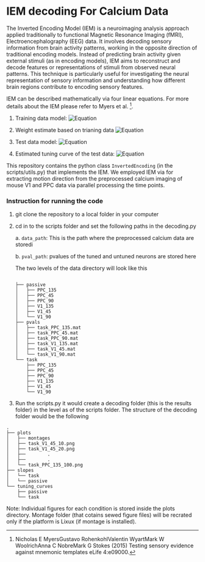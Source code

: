 # IEM decoding For Calcium Data

The Inverted Encoding Model (IEM) is a neuroimaging analysis approach applied traditionally to functional Magnetic Resonance Imaging (fMRI), Electroencephalography (EEG) data. It involves decoding sensory information from brain activity patterns, working in the opposite direction of traditional encoding models. Instead of predicting brain activity given external stimuli (as in encoding models), IEM aims to reconstruct and decode features or representations of stimuli from observed neural patterns. This technique is particularly useful for investigating the neural representation of sensory information and understanding how different brain regions contribute to encoding sensory features.

IEM can be described mathematically via four linear equations. For more details about the IEM please refer to  Myers et al. [^1].

[^1]: Nicholas E MyersGustavo RohenkohlValentin WyartMark W WoolrichAnna C NobreMark G Stokes (2015) Testing sensory evidence against mnemonic templates eLife 4:e09000.

1. Training data model: 
![Equation](https://latex.codecogs.com/svg.image?%20X=WC%20)

2. Weight estimate based on trianing data
![Equation](https://latex.codecogs.com/svg.image?%5Cwidehat%7BW%7D=XC%5ET(CC%5ET)%5E%7B-1%7D)

3. Test data model:
![Equation](https://latex.codecogs.com/svg.image?Y=%5Cwidehat%7BW%7DC_%7B%5Ctext%7Btest%7D%7D)

4. Estimated tuning curve of the test data:
![Equation](https://latex.codecogs.com/svg.image?%20C_%7B%5Ctext%7Btest%7D%7D=(%5Cwidehat%7BW%7D%5ET%5Cwidehat%7BW%7D)%5E%7B-1%7D%5Cwidehat%7BW%7D%5E%7BT%7DY)


This repository contains the python class `InvertedEncoding` (in the scripts/utils.py) that implements the IEM. We employed IEM via for extracting motion direction from the preprocessed calcium imaging of mouse V1 and PPC data via parallel processing the time points.

### Instruction for running the code

1. git clone the repository to a local folder in your computer

2. cd in to the scripts folder and set the following paths in the  decoding.py

	a. `data_path`: This is the path where the preprocessed calcium data are storedi

	b. `pval_path`: pvalues of the tuned and untuned neurons are stored here

	The two levels of the data directory will look like this

	```

	├── passive
	│   ├── PPC_135
	│   ├── PPC_45
	│   ├── PPC_90
	│   ├── V1_135
	│   ├── V1_45
	│   └── V1_90
	├── pvals
	│   ├── task_PPC_135.mat
	│   ├── task_PPC_45.mat
	│   ├── task_PPC_90.mat
	│   ├── task_V1_135.mat
	│   ├── task_V1_45.mat
	│   └── task_V1_90.mat
	└── task
	    ├── PPC_135
	    ├── PPC_45
	    ├── PPC_90
	    ├── V1_135
	    ├── V1_45
	    └── V1_90

	```
3. Run the scripts.py it would create a decoding folder (this is the results folder) in the level as of the scripts folder. The structure  of the decoding folder would be the following

```
.
├── plots
│   ├── montages
│   ├── task_V1_45_10.png
│   ├── task_V1_45_20.png
│   ├──        . 
│   ├──        .  
│   └── task_PPC_135_100.png
├── slopes
│   └── task
│   └── passive
└── tuning_curves
    ├── passive
    └── task
```

Note: Individual figures for each condition is stored inside the plots directory. Montage folder (that cotains sewed figure files) will be recrated only if the platform is Lixux (if montage is installed). 

